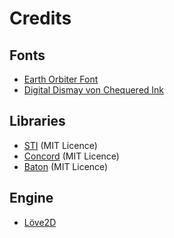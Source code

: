 # Credits

## Fonts
- [Earth Orbiter Font](http://www.iconian.com/e.html)
- [Digital Dismay von Chequered Ink](https://www.dafont.com/de/digital-dismay.font)

## Libraries
- [STI](https://github.com/karai17/Simple-Tiled-Implementation) (MIT Licence)
- [Concord](https://github.com/Tjakka5/Concord) (MIT Licence)
- [Baton](https://github.com/tesselode/baton) (MIT Licence)

## Engine
- [Löve2D](https://love2d.org/)